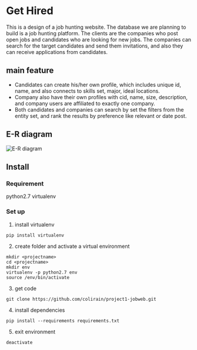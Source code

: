 # Get Hired
This is a design of a job hunting website.
The database we are planning to build is a job hunting platform. The clients are the companies who post open jobs and candidates who are looking for new jobs. The companies can search for the target candidates and send them invitations, and also they can receive applications from candidates.

## main feature
- Candidates can create his/her own profile, which includes unique id, name, and also connects to skills set, major,  ideal locations.  
- Company also have their own profiles with cid, name, size, description, and company users are affiliated to exactly one company.
- Both candidates and companies can search by set the filters from the entity set, and rank the results by preference like relevant or date post. 

## E-R diagram
![E-R diagram](https://github.com/colirain/project1-jobweb/ERdiagram/Project1-v3.png)

## Install
### Requirement
python2.7 
virtualenv
### Set up
1. install virtualenv 
```
pip install virtualenv
```
2. create folder and activate a virtual environment
```
mkdir <projectname>
cd <projectname>
mkdir env 
virtualenv -p python2.7 env 
source /env/bin/activate
```
3. get code
```
git clone https://github.com/colirain/project1-jobweb.git
```
4. install dependencies
```
pip install --requirements requirements.txt
```
5. exit environment
```
deactivate
```
     
